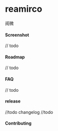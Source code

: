 # reamirco
阅微


#### Screenshot
// todo


#### Roadmap
// todo

#### FAQ
// todo

#### release
//todo changelog
//todo

#### Contributing

